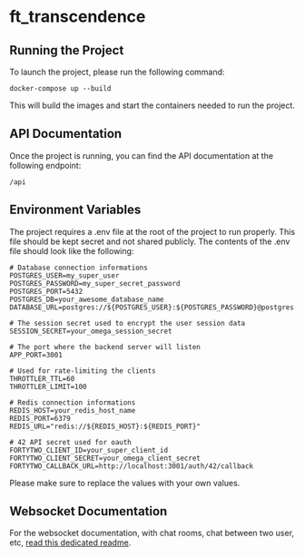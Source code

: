 # ft_transcendence

## Running the Project

To launch the project, please run the following command:

`docker-compose up --build`

This will build the images and start the containers needed to run the project.

## API Documentation

Once the project is running, you can find the API documentation at the following endpoint:

`/api`

## Environment Variables

The project requires a .env file at the root of the project to run properly.
This file should be kept secret and not shared publicly. The contents of the .env file should look like the following:

```
# Database connection informations
POSTGRES_USER=my_super_user
POSTGRES_PASSWORD=my_super_secret_password
POSTGRES_PORT=5432
POSTGRES_DB=your_awesome_database_name
DATABASE_URL=postgres://${POSTGRES_USER}:${POSTGRES_PASSWORD}@postgres:${POSTGRES_PORT}/${POSTGRES_DB}

# The session secret used to encrypt the user session data
SESSION_SECRET=your_omega_session_secret

# The port where the backend server will listen
APP_PORT=3001

# Used for rate-limiting the clients
THROTTLER_TTL=60
THROTTLER_LIMIT=100

# Redis connection informations
REDIS_HOST=your_redis_host_name
REDIS_PORT=6379
REDIS_URL="redis://${REDIS_HOST}:${REDIS_PORT}"

# 42 API secret used for oauth
FORTYTWO_CLIENT_ID=your_super_client_id
FORTYTWO_CLIENT_SECRET=your_omega_client_secret
FORTYTWO_CALLBACK_URL=http://localhost:3001/auth/42/callback
```

Please make sure to replace the values with your own values.

## Websocket Documentation
For the websocket documentation, with chat rooms, chat between two user, etc, [read this dedicated readme](https://github.com/sdummett/ft_transcendence/blob/sdummett/ChatREADME.md).
